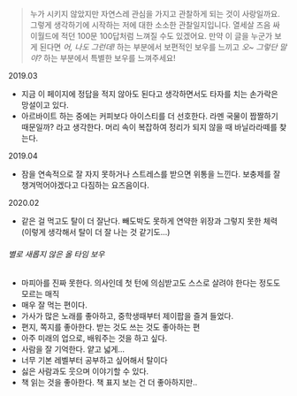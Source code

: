 > 누가 시키지 않았지만 자연스레 관심을 가지고 관찰하게 되는 것이 사랑일까요.
그렇게 생각하기에 시작하는 저에 대한 소소한 관찰일지입니다.
열세살 즈음 싸이월드에 적던 100문 100답처럼 느껴질 수도 있겠어요.
만약 이 글을 누군가 보게 된다면 *어, 나도 그런데!* 하는 부분에서 보편적인 보우를 느끼고 *오~ 그렇단 말야?* 하는 부분에서 특별한 보우를 느껴주세요!

2019.03
- 지금 이 페이지에 정답을 적지 않아도 된다고 생각하면서도 타자를 치는 손가락은 망설이고 있다.
- 아르바이트 하는 중에는 커피보다 아이스티를 더 선호한다. 라멘 국물이 짭짤하기 때문일까? 라고 생각한다. 머리 속이 복잡하여 정리가 되지 않을 때 바닐라라떼를 찾는다. 

2019.04
- 잠을 연속적으로 잘 자지 못하거나 스트레스를 받으면 위통을 느낀다. 보충제를 잘 챙겨먹어야겠다고 다짐하는 요즈음이다.

2020.02
- 같은 걸 먹고도 탈이 더 잘난다. 빼도박도 못하게 연약한 위장과 그렇지 못한 체력(이렇게 생각해서 탈이 더 잘 나는 것 같기도...)

###### 별로 새롭지 않은 올 타임 보우
- 마피아를 진짜 못한다. 의사인데 첫 턴에 의심받고도 스스로 살려야 한다는 정도도 모르는 매직
- 매우 잘 먹는 편이다.
- 가사가 많은 노래를 좋아하고, 중학생때부터 제이팝을 즐겨 들었다.
- 편지, 쪽지를 좋아한다. 받는 것도 쓰는 것도 좋아하는 편
- 아주 미래의 업으로, 배워주는 것을 하고 싶다.
- 사람을 잘 기억한다. 얕고 넓게...
- 너무 기본 레벨부터 공부하고 싶어해서 탈이다
- 싫은 사람과도 웃으며 이야기할 수 있다.
- 책 읽는 것을 좋아한다. 책 표지 보는 건 더 좋아하지만..
